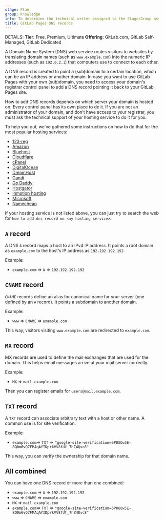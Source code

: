 ```yaml
---
stage: Plan
group: Knowledge
info: To determine the technical writer assigned to the Stage/Group associated with this page, see https://handbook.gitlab.com/handbook/product/ux/technical-writing/#assignments
title: GitLab Pages DNS records
---
```


DETAILS:
**Tier:** Free, Premium, Ultimate
**Offering:** GitLab.com, GitLab Self-Managed, GitLab Dedicated

A Domain Name System (DNS) web service routes visitors to websites
by translating domain names (such as `www.example.com`) into the
numeric IP addresses (such as `192.0.2.1`) that computers use to
connect to each other.

A DNS record is created to point a (sub)domain to a certain location,
which can be an IP address or another domain. In case you want to use
GitLab Pages with your own (sub)domain, you need to access your domain's
registrar control panel to add a DNS record pointing it back to your
GitLab Pages site.

How to add DNS records depends on which server your domain
is hosted on. Every control panel has its own place to do it. If you are
not an administrator of your domain, and don't have access to your registrar,
you must ask the technical support of your hosting service
to do it for you.

To help you out, we've gathered some instructions on how to do that
for the most popular hosting services:

<!-- vale gitlab_base.Spelling = NO -->

- [123-reg](https://www.123-reg.co.uk/support/domains/domain-name-server-dns-management-guide/)
- [Amazon](https://docs.aws.amazon.com/AmazonS3/latest/userguide/website-hosting-custom-domain-walkthrough.html)
- [Bluehost](https://www.bluehost.com/help/article/dns-management-add-edit-or-delete-dns-entries)
- [Cloudflare](https://developers.cloudflare.com/fundamentals/setup/)
- [cPanel](https://docs.cpanel.net/cpanel/domains/zone-editor/)
- [DigitalOcean](https://docs.digitalocean.com/products/networking/dns/how-to/manage-records/)
- [DreamHost](https://help.dreamhost.com/hc/en-us/articles/360035516812)
- [Gandi](https://docs.gandi.net/en/domain_names/faq/dns_records.html)
- [Go Daddy](https://www.godaddy.com/help/add-an-a-record-19238)
- [Hostgator](https://www.hostgator.com/help/article/changing-dns-records)
- [Inmotion hosting](https://www.inmotionhosting.com/support/edu/cpanel/how-do-i-make-custom-dns-records/)
- [Microsoft](https://learn.microsoft.com/en-us/windows-server/networking/dns/manage-resource-records?tabs=powershell)
- [Namecheap](https://www.namecheap.com/support/knowledgebase/subcategory/2237/host-records-setup/)

<!-- vale gitlab_base.Spelling = YES -->

If your hosting service is not listed above, you can just try to
search the web for `how to add dns record on <my hosting service>`.

## `A` record

A DNS `A` record maps a host to an IPv4 IP address.
It points a root domain as `example.com` to the host's IP address as
`192.192.192.192`.

Example:

- `example.com` => `A` => `192.192.192.192`

## `CNAME` record

`CNAME` records define an alias for canonical name for your server (one defined
by an `A` record). It points a subdomain to another domain.

Example:

- `www` => `CNAME` => `example.com`

This way, visitors visiting `www.example.com` are redirected to
`example.com`.

## `MX` record

MX records are used to define the mail exchanges that are used for the domain.
This helps email messages arrive at your mail server correctly.

Example:

- `MX` => `mail.example.com`

Then you can register emails for `users@mail.example.com`.

## `TXT` record

A `TXT` record can associate arbitrary text with a host or other name. A common
use is for site verification.

Example:

- `example.com`=> `TXT` => `"google-site-verification=6P08Ow5E-8Q0m6vQ7FMAqAYIDprkVV8fUf_7hZ4Qvc8"`

This way, you can verify the ownership for that domain name.

## All combined

You can have one DNS record or more than one combined:

- `example.com` => `A` => `192.192.192.192`
- `www` => `CNAME` => `example.com`
- `MX` => `mail.example.com`
- `example.com`=> `TXT` => `"google-site-verification=6P08Ow5E-8Q0m6vQ7FMAqAYIDprkVV8fUf_7hZ4Qvc8"`
